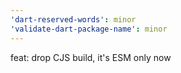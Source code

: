 ```yaml
---
'dart-reserved-words': minor
'validate-dart-package-name': minor
---
```


feat: drop CJS build, it's ESM only now
